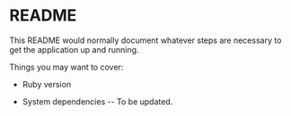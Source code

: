 # README

This README would normally document whatever steps are necessary to get the
application up and running.

Things you may want to cover:

* Ruby version

* System dependencies
-- To be updated.
